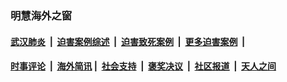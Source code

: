 
### 明慧海外之窗

####  [武汉肺炎](indexes/365.md?t=06192200) &nbsp;|&nbsp;  [迫害案例综述](indexes/328.md?t=06192200) &nbsp;|&nbsp; [迫害致死案例](indexes/277.md?t=06192200)  &nbsp;|&nbsp; [更多迫害案例](indexes/81.md?t=06192200)  &nbsp;|&nbsp; 
####  [时事评论](indexes/19.md?t=06192200) &nbsp;|&nbsp; [海外简讯](indexes/245.md?t=06192200)&nbsp;|&nbsp;  [社会支持](indexes/140.md?t=06192200) &nbsp;|&nbsp; [褒奖决议](indexes/282.md?t=06192200) &nbsp;|&nbsp; [社区报道](indexes/91.md?t=06192200)  &nbsp;|&nbsp; [天人之间](indexes/78.md?t=06192200) 

